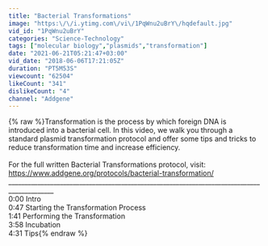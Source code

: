 ```yaml
---
title: "Bacterial Transformations"
image: "https:\/\/i.ytimg.com\/vi\/1PqWnu2uBrY\/hqdefault.jpg"
vid_id: "1PqWnu2uBrY"
categories: "Science-Technology"
tags: ["molecular biology","plasmids","transformation"]
date: "2021-06-21T05:21:47+03:00"
vid_date: "2018-06-06T17:21:05Z"
duration: "PT5M53S"
viewcount: "62504"
likeCount: "341"
dislikeCount: "4"
channel: "Addgene"
---
```

{% raw %}Transformation is the process by which foreign DNA is introduced into a bacterial cell.  In this video, we walk you through a standard plasmid transformation protocol and offer some tips and tricks to reduce transformation time and increase efficiency.<br /><br />For the full written Bacterial Transformations protocol, visit:<br /><a rel="nofollow" target="blank" href="https://www.addgene.org/protocols/bacterial-transformation/">https://www.addgene.org/protocols/bacterial-transformation/</a><br />____________________________________________________________________________________________<br />0:00 Intro<br />0:47 Starting the Transformation Process<br />1:41 Performing the Transformation<br />3:58 Incubation<br />4:31 Tips{% endraw %}
